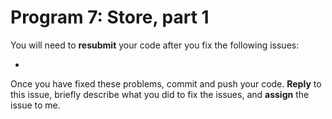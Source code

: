 # Program 7: Store, part 1

You will need to **resubmit** your code after you fix the following issues:

* 


Once you have fixed these problems, commit and push your code. **Reply** to this issue, briefly describe what you did to fix the issues, and **assign** the issue to me.
